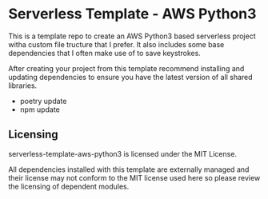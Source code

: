 # Serverless Template - AWS Python3
This is a template repo to create an AWS Python3 based serverless project witha custom file tructure that I prefer.  It also includes some base dependencies that I often make use of to save keystrokes.

After creating your project from this template recommend installing and updating dependencies to ensure you have the latest version of all shared libraries.

- poetry update
- npm update

## Licensing
serverless-template-aws-python3 is licensed under the MIT License.

All dependencies installed with this template are externally managed and their license may not conform to the MIT license used here so please review the licensing of dependent modules.
